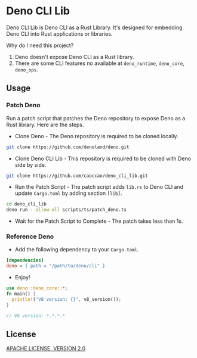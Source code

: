 # Deno CLI Lib

Deno CLI Lib is Deno CLI as a Rust Library. It's designed for embedding Deno CLI into Rust applications or libraries.

Why do I need this project?

1. Deno doesn't expose Deno CLI as a Rust library.
2. There are some CLI features no available at `deno_runtime`, `deno_core`, `deno_ops`.

## Usage

### Patch Deno

Run a patch script that patches the Deno repository to expose Deno as a Rust library. Here are the steps.

- Clone Deno - The Deno repository is required to be cloned locally.

```sh
git clone https://github.com/denoland/deno.git
```

- Clone Deno CLI Lib - This repository is required to be cloned with Deno side by side.

```sh
git clone https://github.com/caoccao/deno_cli_lib.git
```

- Run the Patch Script - The patch script adds `lib.rs` to Deno CLI and update `Cargo.toml` by adding section `[lib]`.

```sh
cd deno_cli_lib
deno run --allow-all scripts/ts/patch_deno.ts
```

- Wait for the Patch Script to Complete - The patch takes less than 1s.

### Reference Deno

- Add the following dependency to your `Cargo.toml`.

```ini
[dependencies]
deno = { path = "/path/to/deno/cli" }
```

- Enjoy!

```rust
use deno::deno_core::*;
fn main() {
  println!("V8 version: {}", v8_version());
}

// V8 version: *.*.*.*
```

## License

[APACHE LICENSE, VERSION 2.0](LICENSE)
